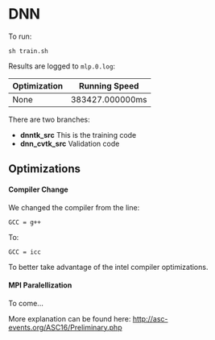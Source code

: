 # DNN

To run:
	
	sh train.sh

Results are logged to `mlp.0.log`:

| Optimization | Running Speed |
| --- | --- |
| None | 383427.000000ms |

There are two branches:

* **dnntk_src**
	This is the training code
* **dnn_cvtk_src**
	Validation code

## Optimizations

#### Compiler Change
We changed the compiler from the line:

	GCC = g++

To:

	GCC = icc

To better take advantage of the intel compiler optimizations.

#### MPI Paralellization

To come...

More explanation can be found here: http://asc-events.org/ASC16/Preliminary.php
 

